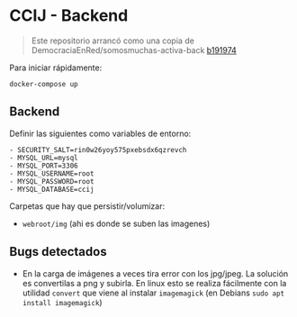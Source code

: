# CCIJ - Backend

>Este repositorio arrancó como una copia de DemocraciaEnRed/somosmuchas-activa-back [b191974](https://github.com/DemocraciaEnRed/somosmuchas-activa-back/commit/b191974a06051a2dccfdbdfc9512e2781a4d5bd3)

Para iniciar rápidamente:

`docker-compose up`

## Backend

Definir las siguientes como variables de entorno:

```
- SECURITY_SALT=rin0w26yoy575pxebsdx6qzrevch
- MYSQL_URL=mysql
- MYSQL_PORT=3306
- MYSQL_USERNAME=root
- MYSQL_PASSWORD=root
- MYSQL_DATABASE=ccij
```

Carpetas que hay que persistir/volumizar:

- `webroot/img` (ahi es donde se suben las imagenes)

## Bugs detectados

- En la carga de imágenes a veces tira error con los jpg/jpeg. La solución es convertilas a png y subirla. En linux esto se realiza fácilmente con la utilidad `convert` que viene al instalar `imagemagick` (en Debians `sudo apt install imagemagick`)
